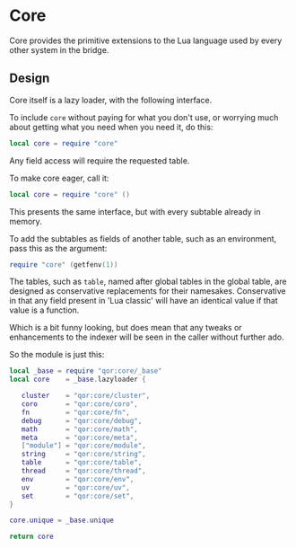 # Core


  Core provides the primitive extensions to the Lua language used by every
other system in the bridge\.


## Design

Core itself is a lazy loader, with the following interface\.

To include `core` without paying for what you don't use, or worrying much
about getting what you need when you need it, do this:

```lua
local core = require "core"
```

Any field access will require the requested table\.

To make core eager, call it:

```lua
local core = require "core" ()
```

This presents the same interface, but with every subtable already in memory\.

To add the subtables as fields of another table, such as an environment,
pass this as the argument:

```lua
require "core" (getfenv(1))
```

The tables, such as `table`, named after global tables in the global table,
are designed as conservative replacements for their namesakes\.  Conservative
in that any field present in 'Lua classic' will have an identical value if
that value is a function\.


Which is a bit funny looking, but does mean that any tweaks or enhancements to
the indexer will be seen in the caller without further ado\.

So the module is just this:

```lua
local _base = require "qor:core/_base"
local core    = _base.lazyloader {

   cluster    = "qor:core/cluster",
   coro       = "qor:core/coro",
   fn         = "qor:core/fn",
   debug      = "qor:core/debug",
   math       = "qor:core/math",
   meta       = "qor:core/meta",
   ["module"] = "qor:core/module",
   string     = "qor:core/string",
   table      = "qor:core/table",
   thread     = "qor:core/thread",
   env        = "qor:core/env",
   uv         = "qor:core/uv",
   set        = "qor:core/set",
}

core.unique = _base.unique
```

```lua
return core
```

